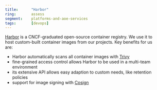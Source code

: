 ```yaml
---
title:      "Harbor"
ring:       assess
segment:    platforms-and-aoe-services
tags:       [devops]
---
```


[Harbor](https://goharbor.io) is a CNCF-graduated open-source container registry. We use it to host custom-built
container images from our projects. Key benefits for us are:

- Harbor automatically scans all container images with [Trivy](https://trivy.dev)
- fine-grained access control allows Harbor to be used in a multi-team environment
- its extensive API allows easy adaption to custom needs, like retention policies
- support for image signing with [Cosign](https://github.com/SigStore/cosign)
